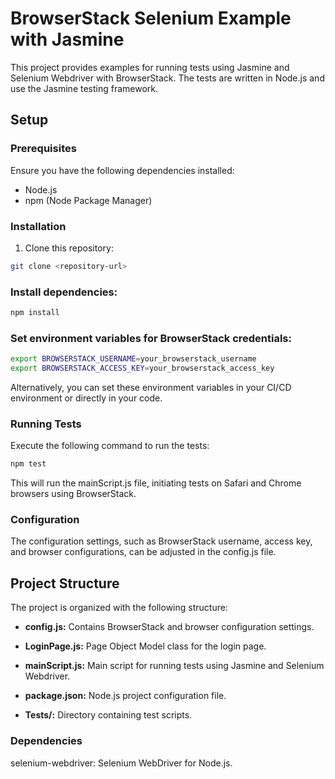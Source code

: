 # BrowserStack Selenium Example with Jasmine

This project provides examples for running tests using Jasmine and Selenium Webdriver with BrowserStack. The tests are written in Node.js and use the Jasmine testing framework.

## Setup

### Prerequisites

Ensure you have the following dependencies installed:

- Node.js
- npm (Node Package Manager)

### Installation

1. Clone this repository:

```bash
git clone <repository-url>
```

### Install dependencies:
 ```bash
npm install
```

### Set environment variables for BrowserStack credentials:

```bash
export BROWSERSTACK_USERNAME=your_browserstack_username
export BROWSERSTACK_ACCESS_KEY=your_browserstack_access_key
```
Alternatively, you can set these environment variables in your CI/CD environment or directly in your code.

### Running Tests
Execute the following command to run the tests:

```bash
npm test
```

This will run the mainScript.js file, initiating tests on Safari and Chrome browsers using BrowserStack.

### Configuration
The configuration settings, such as BrowserStack username, access key, and browser configurations, can be adjusted in the config.js file.

## Project Structure

The project is organized with the following structure:

- **config.js:** Contains BrowserStack and browser configuration settings.

- **LoginPage.js:** Page Object Model class for the login page.

- **mainScript.js:** Main script for running tests using Jasmine and Selenium Webdriver.

- **package.json:** Node.js project configuration file.

- **Tests/:** Directory containing test scripts.


### Dependencies

selenium-webdriver: Selenium WebDriver for Node.js.